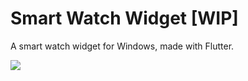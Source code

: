 # Smart Watch Widget [WIP]

A smart watch widget for Windows, made with Flutter.

<!-- ![b0b98755-9dd9-4195-b37b-e9b2256f3989](https://user-images.githubusercontent.com/946652/156593067-226934a1-dd95-4dc0-9726-b4e95b495c5e.gif) -->
![](https://user-images.githubusercontent.com/946652/156550295-97c054aa-7a31-48a3-b2f0-3a31c0b8ee67.png)
<!-- ![image](https://user-images.githubusercontent.com/946652/156590751-f7697cfd-f945-43fa-b374-7ce931164295.png) -->
